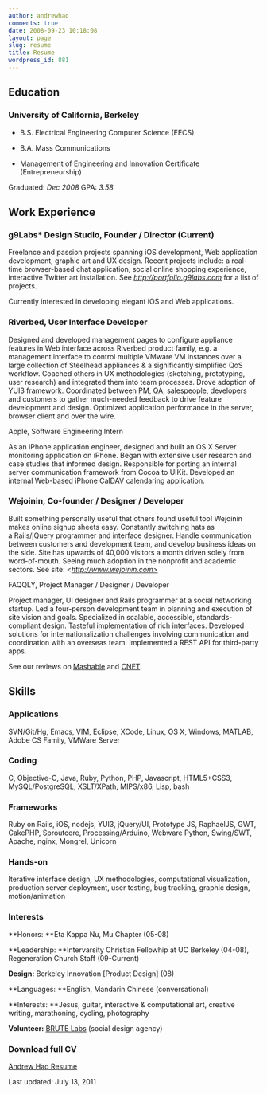 ```yaml
---
author: andrewhao
comments: true
date: 2008-09-23 10:18:08
layout: page
slug: resume
title: Resume
wordpress_id: 881
---
```


## Education




### University of California, Berkeley





	
  * B.S. Electrical Engineering Computer Science (EECS)

	
  * B.A. Mass Communications

	
  * Management of Engineering and Innovation Certificate (Entrepreneurship)


Graduated: _Dec 2008_
GPA: _3.58_


## Work Experience




### g9Labs* Design Studio, Founder / Director (Current)


Freelance and passion projects spanning iOS development, Web application development, graphic art and UX design. Recent projects include: a real-time browser-based chat application, social online shopping experience, interactive Twitter art installation. See _<http://portfolio.g9labs.com>_ for a list of projects.

Currently interested in developing elegant iOS and Web applications.


### Riverbed, User Interface Developer


Designed and developed management pages to configure appliance features in Web interface across Riverbed product family, e.g. a management interface to control multiple VMware VM instances over a large collection of Steelhead appliances & a significantly simplified QoS workflow. Coached others in UX methodologies (sketching, prototyping, user research) and integrated them into team processes. Drove adoption of YUI3 framework. Coordinated between PM, QA, salespeople, developers and customers to gather much-needed feedback to drive feature development and design. Optimized application performance in the server, browser client and over the wire.

Apple, Software Engineering Intern

As an iPhone application engineer, designed and built an OS X Server monitoring application on iPhone. Began with extensive user research and case studies that informed design. Responsible for porting an internal server communication framework from Cocoa to UIKit. Developed an internal Web-based iPhone CalDAV calendaring application.


### Wejoinin, Co-founder / Designer / Developer


Built something personally useful that others found useful too! Wejoinin makes online signup sheets easy. Constantly switching hats as a Rails/jQuery programmer and interface designer. Handle communication between customers and development team, and develop business ideas on the side. Site has upwards of 40,000 visitors a month driven solely from word-of-mouth. Seeing much adoption in the nonprofit and academic sectors. See site: <_http://www.wejoinin.com>_

FAQQLY, Project Manager / Designer / Developer

Project manager, UI designer and Rails programmer at a social networking startup. Led a four-person development team in planning and execution of site vision and goals. Specialized in scalable, accessible, standards-compliant design. Tasteful implementation of rich interfaces. Developed solutions for internationalization challenges involving communication and coordination with an overseas team. Implemented a REST API for third-party apps.

See our reviews on [Mashable](http://mashable.com/2006/06/14/faqqly-myspace-meets-yahoo-answers/) and [CNET](http://reviews.cnet.com/8301-10921_7-6519243-4.html).


## Skills




### Applications


SVN/Git/Hg, Emacs, VIM, Eclipse, XCode, Linux, OS X, Windows, MATLAB, Adobe CS Family, VMWare Server


### Coding


C, Objective-C, Java, Ruby, Python, PHP, Javascript, HTML5+CSS3, MySQL/PostgreSQL, XSLT/XPath, MIPS/x86, Lisp, bash


### Frameworks


Ruby on Rails, iOS, nodejs, YUI3, jQuery/UI, Prototype JS, RaphaelJS, GWT, CakePHP, Sproutcore, Processing/Arduino, Webware Python, Swing/SWT, Apache, nginx, Mongrel, Unicorn


### Hands-on


Iterative interface design, UX methodologies, computational visualization, production server deployment, user testing, bug tracking, graphic design, motion/animation


### Interests


**Honors: **Eta Kappa Nu, Mu Chapter (05-08)

**Leadership: **Intervarsity Christian Fellowhip at UC Berkeley (04-08), Regeneration Church Staff (09-Current)

**Design:** Berkeley Innovation [Product Design] (08)

**Languages: **English, Mandarin Chinese (conversational)

**Interests: **Jesus, guitar, interactive & computational art, creative writing, marathoning, cycling, photography

**Volunteer:** [BRUTE Labs](http://www.brutelabs.org) (social design agency)


### Download full CV


[Andrew Hao Resume](http://www.g9labs.com/resume/haoandrewresume-2/)

Last updated: July 13, 2011

